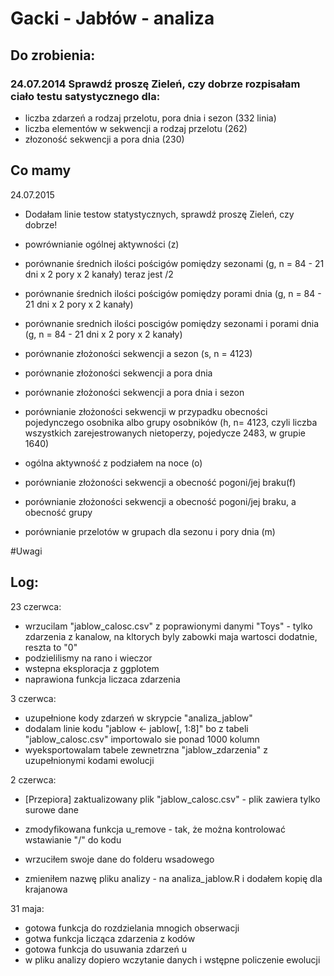 # Gacki - Jabłów - analiza

## Do zrobienia:

### 24.07.2014 Sprawdź proszę Zieleń, czy dobrze rozpisałam ciało testu satystycznego dla:

* liczba zdarzeń a rodzaj przelotu, pora dnia i sezon (332 linia)
* liczba elementów w sekwencji a rodzaj przelotu (262)
* złozoność sekwencji a pora dnia (230)


## Co mamy

24.07.2015

* Dodałam linie testow statystycznych, sprawdź proszę Zieleń, czy dobrze!


* powrównianie ogólnej aktywności (z)

* porównanie średnich ilości pościgów pomiędzy sezonami 
(g, n = 84 - 21 dni x 2 pory x 2 kanały) teraz jest /2
* porównanie średnich ilości pościgów pomiędzy porami dnia 
(g, n = 84 - 21 dni x 2 pory x 2 kanały)
* porównanie srednich ilości poscigów pomiędzy sezonami i porami dnia 
(g, n = 84 - 21 dni x 2 pory x 2 kanały)




* porównanie złożoności sekwencji a sezon (s, n = 4123)
* porównanie złożoności sekwencji a pora dnia
* porównanie złożoności sekwencji a pora dnia i sezon

* porównianie złożoności sekwencji w przypadku obecności pojedynczego osobnika 
albo grupy osobników (h, n= 4123, czyli liczba wszystkich zarejestrowanych nietoperzy,
pojedycze 2483, w grupie 1640)



* ogólna aktywność z podziałem na noce (o)


* porównianie złożoności sekwencji a obecność pogoni/jej braku(f)
* porównianie złożoności sekwencji a obecność pogoni/jej braku, a obecność grupy



* porównianie przelotów w grupach dla sezonu i pory dnia (m)




#Uwagi 



## Log:

23 czerwca:

* wrzucilam "jablow_calosc.csv" z poprawionymi danymi "Toys" - tylko zdarzenia z kanalow, na kltorych byly zabowki maja wartosci dodatnie, reszta to "0"
* podzielilismy na rano i wieczor
* wstepna eksploracja z ggplotem
* naprawiona funkcja liczaca zdarzenia

3 czerwca: 

* uzupełnione kody zdarzeń w skrypcie "analiza_jablow"
* dodalam linie kodu "jablow <- jablow[, 1:8]" bo z tabeli "jablow_calosc.csv" importowalo sie ponad 1000 kolumn
* wyeksportowalam tabele zewnetrzna "jablow_zdarzenia" z uzupełnionymi kodami ewolucji

2 czerwca:

* [Przepiora] zaktualizowany plik "jablow_calosc.csv" - plik zawiera tylko surowe dane

* zmodyfikowana funkcja u_remove - tak, że można kontrolować wstawianie "/" do kodu
* wrzuciłem swoje dane do folderu wsadowego
* zmieniłem nazwę pliku analizy - na analiza_jablow.R i dodałem kopię dla krajanowa

31 maja:

* gotowa funkcja do rozdzielania mnogich obserwacji
* gotwa funkcja licząca zdarzenia z kodów
* gotowa funkcja do usuwania zdarzeń u
* w pliku analizy dopiero wczytanie danych i wstępne policzenie ewolucji


